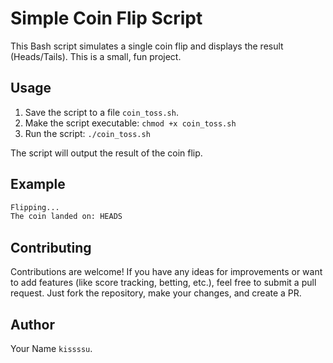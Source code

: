 # Simple Coin Flip Script

This Bash script simulates a single coin flip and displays the result (Heads/Tails).  This is a small, fun project.

## Usage

1. Save the script to a file `coin_toss.sh`.
2. Make the script executable: `chmod +x coin_toss.sh`
3. Run the script: `./coin_toss.sh`

The script will output the result of the coin flip.

## Example
```bash
Flipping...
The coin landed on: HEADS
```

## Contributing

Contributions are welcome! If you have any ideas for improvements or want to add features (like score tracking, betting, etc.), feel free to submit a pull request.  Just fork the repository, make your changes, and create a PR.

## Author

Your Name `kissssu`.
